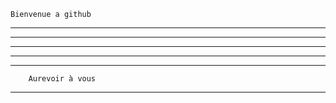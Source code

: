     Bienvenue a github

******************************

*******************************


*******************************


*******************************



*******************************


        Aurevoir à vous
 


*********************************

